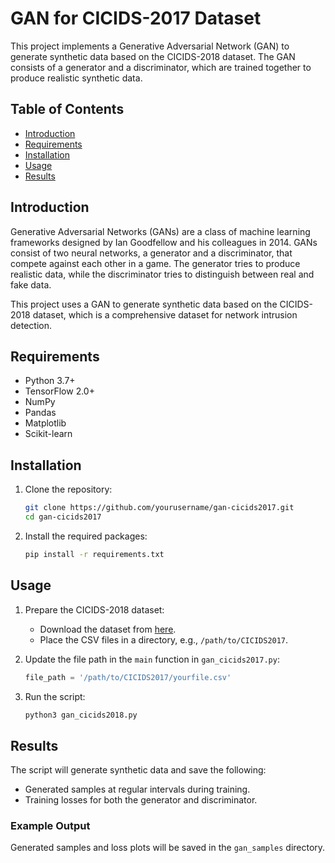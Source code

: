 # GAN for CICIDS-2017 Dataset

This project implements a Generative Adversarial Network (GAN) to generate synthetic data based on the CICIDS-2018 dataset. The GAN consists of a generator and a discriminator, which are trained together to produce realistic synthetic data.

## Table of Contents

- [Introduction](#introduction)
- [Requirements](#requirements)
- [Installation](#installation)
- [Usage](#usage)
- [Results](#results)

## Introduction

Generative Adversarial Networks (GANs) are a class of machine learning frameworks designed by Ian Goodfellow and his colleagues in 2014. GANs consist of two neural networks, a generator and a discriminator, that compete against each other in a game. The generator tries to produce realistic data, while the discriminator tries to distinguish between real and fake data.

This project uses a GAN to generate synthetic data based on the CICIDS-2018 dataset, which is a comprehensive dataset for network intrusion detection.

## Requirements

- Python 3.7+
- TensorFlow 2.0+
- NumPy
- Pandas
- Matplotlib
- Scikit-learn

## Installation

1. Clone the repository:
    ```sh
    git clone https://github.com/yourusername/gan-cicids2017.git
    cd gan-cicids2017
    ```

2. Install the required packages:
    ```sh
    pip install -r requirements.txt
    ```

## Usage

1. Prepare the CICIDS-2018 dataset:
    - Download the dataset from [here](https://www.unb.ca/cic/datasets/ids-2017.html).
    - Place the CSV files in a directory, e.g., `/path/to/CICIDS2017`.

2. Update the file path in the `main` function in `gan_cicids2017.py`:
    ```python
    file_path = '/path/to/CICIDS2017/yourfile.csv'
    ```

3. Run the script:
    ```sh
    python3 gan_cicids2018.py
    ```

## Results

The script will generate synthetic data and save the following:
- Generated samples at regular intervals during training.
- Training losses for both the generator and discriminator.

### Example Output

Generated samples and loss plots will be saved in the `gan_samples` directory.



